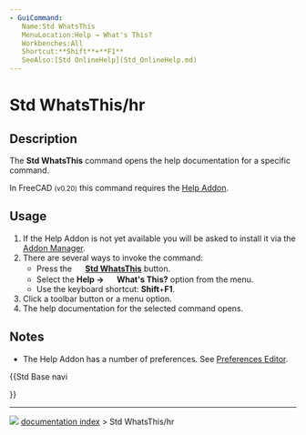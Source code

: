 ```yaml
---
- GuiCommand:
   Name:Std WhatsThis
   MenuLocation:Help → What's This?
   Workbenches:All
   Shortcut:**Shift**+**F1**
   SeeAlso:[Std OnlineHelp](Std_OnlineHelp.md)
---
```


# Std WhatsThis/hr

## Description

The **Std WhatsThis** command opens the help documentation for a specific command.

In FreeCAD <small>(v0.20)</small>  this command requires the [Help Addon](https://github.com/FreeCAD/FreeCAD-Help).

## Usage

1.  If the Help Addon is not yet available you will be asked to install it via the [Addon Manager](Std_AddonMgr.md).
2.  There are several ways to invoke the command:
    -   Press the **<img src="images/Std_WhatsThis.svg" width=16px> [Std WhatsThis](Std_WhatsThis.md)** button.
    -   Select the **Help → <img src="images/Std_WhatsThis.svg" width=16px> What's This?** option from the menu.
    -   Use the keyboard shortcut: **Shift**+**F1**.
3.  Click a toolbar button or a menu option.
4.  The help documentation for the selected command opens.

## Notes

-   The Help Addon has a number of preferences. See [Preferences Editor](Preferences_Editor#Help.md).





{{Std Base navi

}}



---
![](images/Button_right.svg) [documentation index](../README.md) > Std WhatsThis/hr
